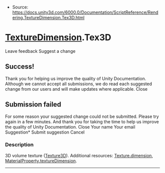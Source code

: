 * Source: https://docs.unity3d.com/6000.0/Documentation/ScriptReference/Rendering.TextureDimension.Tex3D.html

#  [TextureDimension](https://docs.unity3d.com/6000.0/Documentation/ScriptReference/Rendering.TextureDimension.html).Tex3D
Leave feedback
Suggest a change
## Success!
Thank you for helping us improve the quality of Unity Documentation. Although we cannot accept all submissions, we do read each suggested change from our users and will make updates where applicable.
Close
## Submission failed
For some reason your suggested change could not be submitted. Please <a>try again</a> in a few minutes. And thank you for taking the time to help us improve the quality of Unity Documentation.
Close
Your name Your email Suggestion* Submit suggestion
Cancel
### Description
3D volume texture ([Texture3D](https://docs.unity3d.com/6000.0/Documentation/ScriptReference/Texture3D.html)).
Additional resources: [Texture.dimension](https://docs.unity3d.com/6000.0/Documentation/ScriptReference/Texture-dimension.html), [MaterialProperty.textureDimension](https://docs.unity3d.com/6000.0/Documentation/ScriptReference/MaterialProperty-textureDimension.html).
* * *
